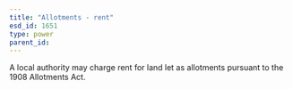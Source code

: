 ```yaml
---
title: "Allotments - rent"
esd_id: 1651
type: power
parent_id:  
---
```


A local authority may charge rent for land let as allotments pursuant to the 1908 Allotments Act.

